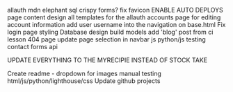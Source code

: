 allauth
mdn
elephant sql
crispy forms?
fix favicon
ENABLE AUTO DEPLOYS
page content 
design all templates for the allauth
accounts page for editing account information
add user username into the navigation on base.html
Fix login page styling 
Database design 
build models
add 'blog' post from ci lesson
404 page 
update page selection in navbar js
python/js testing
contact forms api

UPDATE EVERYTHING TO THE MYRECIPIE INSTEAD OF STOCK TAKE

Create readme - dropdown for images
manual testing html/js/python/lighthouse/css
Update github projects 